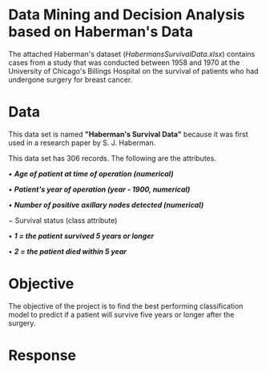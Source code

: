 # Data Mining and Decision Analysis based on Haberman's Data

The attached Haberman's dataset (*HabermansSurvivalData.xlsx*) contains cases from a study that was conducted between 1958 and 1970 at the University of Chicago's Billings Hospital on the survival of patients who had undergone surgery for breast cancer.

# Data

This data set is named **"Haberman's Survival Data"** because it was first used in a research paper by S. J. Haberman.

This data set has 306 records. The following are the attributes.

•	***Age of patient at time of operation (numerical)***

•	***Patient's year of operation (year - 1900, numerical)***

•	***Number of positive axillary nodes detected (numerical)***

− Survival status (class attribute)

•	***1 = the patient survived 5 years or longer***

•	***2 = the patient died within 5 year***

# Objective

The objective of the project is to find the best performing classification model to predict if a patient will survive five years or longer after the surgery.

# Response

